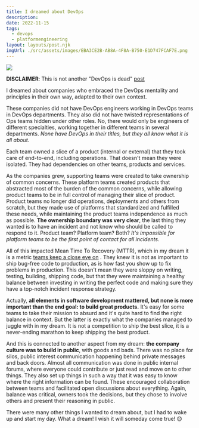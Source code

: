 ```yaml
---
title: I dreamed about DevOps
description: 
date: 2022-11-15
tags:
  - devops
  - platformengineering
layout: layouts/post.njk
imgUrl: ./src/assets/images/EBA3CE2B-AB8A-4F8A-B750-E1D747FCAF7E.png
---
```


![](/img/EBA3CE2B-AB8A-4F8A-B750-E1D747FCAF7E.png)

**DISCLAIMER**: This is not another "DevOps is dead" [post](https://thenewstack.io/devops-is-dead-embrace-platform-engineering/)

I dreamed about companies who embraced the DevOps mentality and principles in their own way, adapted to their own context. 

These companies did not have DevOps engineers working in DevOps teams in DevOps departments. They also did not have twisted representations of Ops teams hidden under other roles. No, there would only be engineers of different specialties, working together in different teams in several departments. *None have DevOps in their titles, but they all know what it is all about.*

Each team owned a slice of a product (internal or external) that they took care of end-to-end, including operations. That doesn't mean they were isolated. They had dependencies on other teams, products and services. 

As the companies grew, supporting teams were created to take ownership of common concerns. These platform teams created products that abstracted most of the burden of the common concerns, while allowing product teams to be in full control of managing their slice of product. Product teams no longer did operations, deployments and others from scratch, but they made use of platforms that standardized and fulfilled these needs, while maintaining the product teams independence as much as possible. **The ownership boundary was very clear**, the last thing they wanted is to have an incident and not know who should be called to respond to it. Product team? Platform team? Both? *It's impossible for platform teams to be the first point of contact for all incidents.*

All of this impacted Mean Time To Recovery (MTTR), which in my dream it is a metric [teams keep a close eye on](https://blog.last9.io/why-mttr-should-be-a-business-metric/) . They knew it is not as important to ship bug-free code to production, as is how fast you show up to fix problems in production. This doesn't mean they were sloppy on writing, testing, building, shipping code, but that they were maintaining a healthy balance between investing in writing the perfect code and making sure they have a top-notch incident response strategy. 

Actually, **all elements in software development mattered, but none is more important than the end goal: to build great products.** It's easy for some teams to take their mission to absurd and it's quite hard to find the right balance in context. But the latter is exactly what the companies managed to juggle with in my dream. It is not a competition to ship the best slice, it is a never-ending marathon to keep shipping the best product. 

And this is connected to another aspect from my dream: **the company culture was to build in public**, with goods and bads. There was no place for silos, public interest communication happening behind private messages and back doors. Almost all communication was done in public internal forums, where everyone could contribute or just read and move on to other things. They also set up things in such a way that it was easy to know where the right information can be found. These encouraged collaboration between teams and facilitated open discussions about everything. Again, balance was critical, owners took the decisions, but they chose to involve others and present their reasoning in public. 

There were many other things I wanted to dream about, but I had to wake up and start my day. What a dream! I wish it will someday come true! 😊